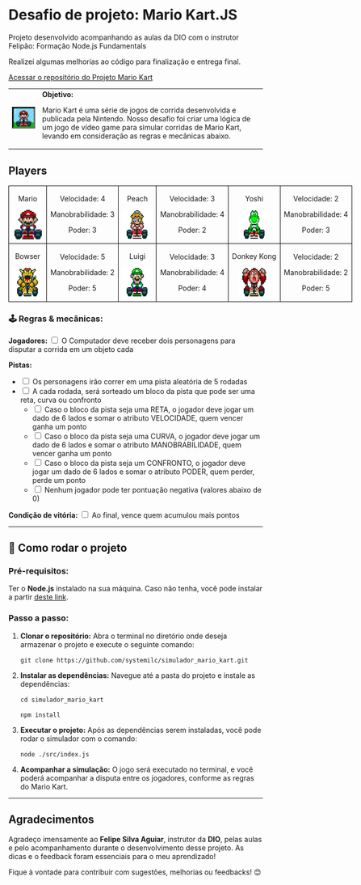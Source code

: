 <h1>Desafio de projeto: Mario Kart.JS</h1>
<p>Projeto desenvolvido acompanhando as aulas da DIO com o instrutor Felipão: Formação Node.js Fundamentals</p>
<p>Realizei algumas melhorias ao código para finalização e entrega final.</p>
<p><a href="https://github.com/digitalinnovationone/formacao-nodejs/tree/main/03-projeto-mario-kart" target="_blank">Acessar o repositório do Projeto Mario Kart</a></p>

<table>
  <tr>
    <td>
      <img src="./docs/header.gif" alt="Mario Kart" width="200">
    </td>
    <td>
      <b>Objetivo:</b>
      <p>Mario Kart é uma série de jogos de corrida desenvolvida e publicada pela Nintendo. Nosso desafio foi criar uma lógica de um jogo de vídeo game para simular corridas de Mario Kart, levando em consideração as regras e mecânicas abaixo.</p>
    </td>
  </tr>
</table>

<h2>Players</h2>
<table style="border-collapse: collapse; width: 800px; margin: 0 auto;">
  <tr>
    <td style="border: 1px solid black; text-align: center;">
      <p>Mario</p>
      <img src="./docs/mario.gif" alt="Mario Kart" width="60" height="60">
    </td>
    <td style="border: 1px solid black; text-align: center;">
      <p>Velocidade: 4</p>
      <p>Manobrabilidade: 3</p>
      <p>Poder: 3</p>
    </td>
    <td style="border: 1px solid black; text-align: center;">
      <p>Peach</p>
      <img src="./docs/peach.gif" alt="Mario Kart" width="60" height="60">
    </td>
    <td style="border: 1px solid black; text-align: center;">
      <p>Velocidade: 3</p>
      <p>Manobrabilidade: 4</p>
      <p>Poder: 2</p>
    </td>
    <td style="border: 1px solid black; text-align: center;">
      <p>Yoshi</p>
      <img src="./docs/yoshi.gif" alt="Mario Kart" width="60" height="60">
    </td>
    <td style="border: 1px solid black; text-align: center;">
      <p>Velocidade: 2</p>
      <p>Manobrabilidade: 4</p>
      <p>Poder: 3</p>
    </td>
  </tr>
  <tr>
    <td style="border: 1px solid black; text-align: center;">
      <p>Bowser</p>
      <img src="./docs/bowser.gif" alt="Mario Kart" width="60" height="60">
    </td>
    <td style="border: 1px solid black; text-align: center;">
      <p>Velocidade: 5</p>
      <p>Manobrabilidade: 2</p>
      <p>Poder: 5</p>
    </td>
    <td style="border: 1px solid black; text-align: center;">
      <p>Luigi</p>
      <img src="./docs/luigi.gif" alt="Mario Kart" width="60" height="60">
    </td>
    <td style="border: 1px solid black; text-align: center;">
      <p>Velocidade: 3</p>
      <p>Manobrabilidade: 4</p>
      <p>Poder: 4</p>
    </td>
    <td style="border: 1px solid black; text-align: center;">
      <p>Donkey Kong</p>
      <img src="./docs/dk.gif" alt="Mario Kart" width="60" height="60">
    </td>
    <td style="border: 1px solid black; text-align: center;">
      <p>Velocidade: 2</p>
      <p>Manobrabilidade: 2</p>
      <p>Poder: 5</p>
    </td>
  </tr>
</table>

<h3>🕹️ Regras & mecânicas:</h3>

<b>Jogadores:</b>
<input type="checkbox" id="jogadores-item" />
<label for="jogadores-item">O Computador deve receber dois personagens para disputar a corrida em um objeto cada</label>

<b>Pistas:</b>

<ul>
  <li><input type="checkbox" id="pistas-1-item" /> <label for="pistas-1-item">Os personagens irão correr em uma pista aleatória de 5 rodadas</label></li>
  <li><input type="checkbox" id="pistas-2-item" /> <label for="pistas-2-item">A cada rodada, será sorteado um bloco da pista que pode ser uma reta, curva ou confronto</label>
    <ul>
      <li><input type="checkbox" id="pistas-2-1-item" /> <label for="pistas-2-1-item">Caso o bloco da pista seja uma RETA, o jogador deve jogar um dado de 6 lados e somar o atributo VELOCIDADE, quem vencer ganha um ponto</label></li>
      <li><input type="checkbox" id="pistas-2-2-item" /> <label for="pistas-2-2-item">Caso o bloco da pista seja uma CURVA, o jogador deve jogar um dado de 6 lados e somar o atributo MANOBRABILIDADE, quem vencer ganha um ponto</label></li>
      <li><input type="checkbox" id="pistas-2-3-item" /> <label for="pistas-2-3-item">Caso o bloco da pista seja um CONFRONTO, o jogador deve jogar um dado de 6 lados e somar o atributo PODER, quem perder, perde um ponto</label></li>
      <li><input type="checkbox" id="pistas-2-3-item" /> <label for="pistas-2-3-item">Nenhum jogador pode ter pontuação negativa (valores abaixo de 0)</label></li>
    </ul>
  </li>
</ul>

<b>Condição de vitória:</b>
<input type="checkbox" id="vitoria-item" />
<label for="vitoria-item">Ao final, vence quem acumulou mais pontos</label>

---

<h2>🚀 Como rodar o projeto</h2>

<h3>Pré-requisitos:</h3>
<p>Ter o <b>Node.js</b> instalado na sua máquina. Caso não tenha, você pode instalar a partir <a href="https://nodejs.org/" target="_blank">deste link</a>.</p>

<h3>Passo a passo:</h3>
<ol>
  <li><b>Clonar o repositório:</b> Abra o terminal no diretório onde deseja armazenar o projeto e execute o seguinte comando:
    <pre><code>git clone https://github.com/systemilc/simulador_mario_kart.git</code></pre>
  </li>
  <li><b>Instalar as dependências:</b> Navegue até a pasta do projeto e instale as dependências:
    <pre><code>cd simulador_mario_kart</code></pre>
    <pre><code>npm install</code></pre>
  </li>
  <li><b>Executar o projeto:</b> Após as dependências serem instaladas, você pode rodar o simulador com o comando:
    <pre><code>node ./src/index.js</code></pre>
  </li>
  <li><b>Acompanhar a simulação:</b> O jogo será executado no terminal, e você poderá acompanhar a disputa entre os jogadores, conforme as regras do Mario Kart.</li>
</ol>

---

<h2>Agradecimentos</h2>
<p>Agradeço imensamente ao <b>Felipe Silva Aguiar</b>, instrutor da <b>DIO</b>, pelas aulas e pelo acompanhamento durante o desenvolvimento desse projeto. As dicas e o feedback foram essenciais para o meu aprendizado!</p>

<p>Fique à vontade para contribuir com sugestões, melhorias ou feedbacks! 😊</p>

